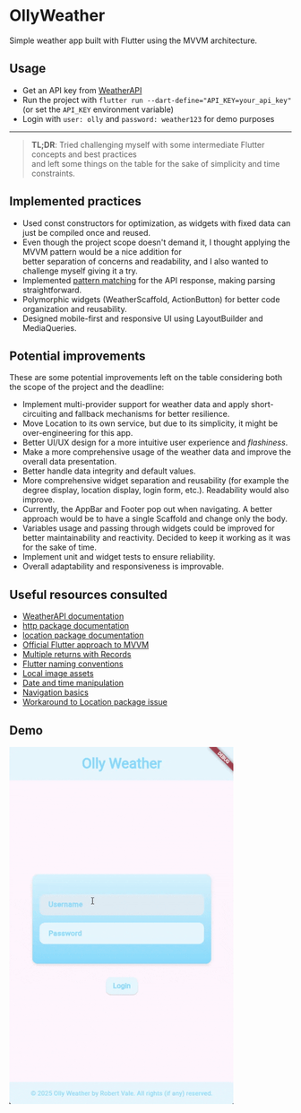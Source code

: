 # OllyWeather

Simple weather app built with Flutter using the MVVM architecture.  

## Usage

- Get an API key from [WeatherAPI](https://www.weatherapi.com/)
- Run the project with `flutter run --dart-define="API_KEY=your_api_key"` (or set the `API_KEY` environment variable)
- Login with `user: olly` and `password: weather123` for demo purposes

---

> **TL;DR**: Tried challenging myself with some intermediate Flutter concepts and best practices  
> and left some things on the table for the sake of simplicity and time constraints.

## Implemented practices

- Used const constructors for optimization, as widgets with fixed data can just be compiled once and reused.
- Even though the project scope doesn't demand it, I thought applying the MVVM pattern would be a nice addition for  
better separation of concerns and readability, and I also wanted to challenge myself giving it a try.
- Implemented [pattern matching](https://docs.flutter.dev/cookbook/networking/fetch-data#3-convert-the-response-into-a-custom-dart-object) for the API response, making parsing straightforward.
- Polymorphic widgets (WeatherScaffold, ActionButton) for better code organization and reusability.
- Designed mobile-first and responsive UI using LayoutBuilder and MediaQueries.

## Potential improvements

These are some potential improvements left on the table considering both the scope of the project and the deadline:

- Implement multi-provider support for weather data and apply short-circuiting and fallback mechanisms for better resilience.
- Move Location to its own service, but due to its simplicity, it might be over-engineering for this app.
- Better UI/UX design for a more intuitive user experience and _flashiness_.
- Make a more comprehensive usage of the weather data and improve the overall data presentation.
- Better handle data integrity and default values.
- More comprehensive widget separation and reusability (for example the degree display, location display, login form, etc.). Readability would also improve.
- Currently, the AppBar and Footer pop out when navigating. A better approach would be to have a single Scaffold and change only the body.
- Variables usage and passing through widgets could be improved for better maintainability and reactivity. Decided to keep it working as it was for the sake of time.
- Implement unit and widget tests to ensure reliability.
- Overall adaptability and responsiveness is improvable.

## Useful resources consulted

- [WeatherAPI documentation](https://www.weatherapi.com/docs/)
- [http package documentation](https://pub.dev/packages/http)
- [location package documentation](https://pub.dev/packages/location)
- [Official Flutter approach to MVVM](https://docs.flutter.dev/get-started/fundamentals/state-management#using-mvvm-for-your-applications-architecture)
- [Multiple returns with Records](https://dart.dev/language/records)
- [Flutter naming conventions](https://docs.flutterflow.io/resources/style-guide/#constants)
- [Local image assets](https://docs.flutter.dev/ui/assets/assets-and-images)
- [Date and time manipulation](https://api.flutter.dev/flutter/dart-core/DateTime-class.html)
- [Navigation basics](https://docs.flutter.dev/cookbook/navigation/navigation-basics)
- [Workaround to Location package issue](https://github.com/Lyokone/flutterlocation/issues/987#issuecomment-2441437378)

## Demo

![demo](https://raw.githubusercontent.com/Gld3n/olly_weather/main/demo/olly_weather_demo.gif)
